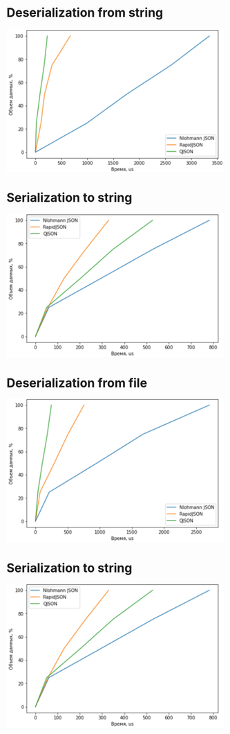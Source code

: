 # Deserialization from string
![Screenshot](Deserialisation_str.jpg)

# Serialization to string
![Screenshot](Serialisation_str.jpg)

# Deserialization from file
![Screenshot](Deserialisation_file.jpg)

# Serialization to string
![Screenshot](Serialisation_file.jpg)
